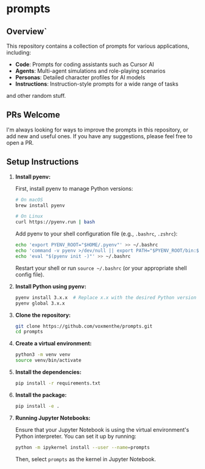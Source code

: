 # prompts

## Overview`

This repository contains a collection of prompts for various applications, including:

- **Code**: Prompts for coding assistants such as Cursor AI
- **Agents**: Multi-agent simulations and role-playing scenarios
- **Personas**: Detailed character profiles for AI models
- **Instructions**: Instruction-style prompts for a wide range of tasks

and other random stuff.


## PRs Welcome

I'm always looking for ways to improve the prompts in this repository, or add new and useful ones. If you have any suggestions, please feel free to open a PR.


## Setup Instructions

1. **Install pyenv:**

   First, install pyenv to manage Python versions:

   ```bash
   # On macOS
   brew install pyenv

   # On Linux
   curl https://pyenv.run | bash
   ```

   Add pyenv to your shell configuration file (e.g., `.bashrc`, `.zshrc`):

   ```bash
   echo 'export PYENV_ROOT="$HOME/.pyenv"' >> ~/.bashrc
   echo 'command -v pyenv >/dev/null || export PATH="$PYENV_ROOT/bin:$PATH"' >> ~/.bashrc
   echo 'eval "$(pyenv init -)"' >> ~/.bashrc
   ```

   Restart your shell or run `source ~/.bashrc` (or your appropriate shell config file).

2. **Install Python using pyenv:**

   ```bash
   pyenv install 3.x.x  # Replace x.x with the desired Python version
   pyenv global 3.x.x
   ```

3. **Clone the repository:**

   ```bash
   git clone https://github.com/voxmenthe/prompts.git
   cd prompts
   ```

4. **Create a virtual environment:**

   ```bash
   python3 -m venv venv
   source venv/bin/activate
   ```

5. **Install the dependencies:**

   ```bash
   pip install -r requirements.txt
   ```

6. **Install the package:**

   ```bash
   pip install -e .
   ```

7. **Running Jupyter Notebooks:**

   Ensure that your Jupyter Notebook is using the virtual environment's Python interpreter. You can set it up by running:

   ```bash
   python -m ipykernel install --user --name=prompts
   ```

   Then, select `prompts` as the kernel in Jupyter Notebook.
